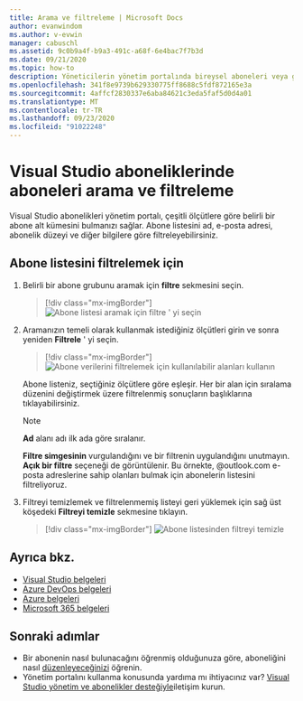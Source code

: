 ```yaml
---
title: Arama ve filtreleme | Microsoft Docs
author: evanwindom
ms.author: v-evwin
manager: cabuschl
ms.assetid: 9c0b9a4f-b9a3-491c-a68f-6e4bac7f7b3d
ms.date: 09/21/2020
ms.topic: how-to
description: Yöneticilerin yönetim portalında bireysel aboneleri veya grupları nasıl bulabileceğinizi öğrenin.
ms.openlocfilehash: 341f8e9739b629330775ff8688c5fdf872165e3a
ms.sourcegitcommit: 4affcf2830337e6aba84621c3eda5faf5d0d4a01
ms.translationtype: MT
ms.contentlocale: tr-TR
ms.lasthandoff: 09/23/2020
ms.locfileid: "91022248"
---
```

# <a name="search-and-filter-subscribers-in-visual-studio-subscriptions"></a>Visual Studio aboneliklerinde aboneleri arama ve filtreleme
Visual Studio abonelikleri yönetim portalı, çeşitli ölçütlere göre belirli bir abone alt kümesini bulmanızı sağlar. Abone listesini ad, e-posta adresi, abonelik düzeyi ve diğer bilgilere göre filtreleyebilirsiniz.

## <a name="to-filter-the-subscriber-list"></a>Abone listesini filtrelemek için
1. Belirli bir abone grubunu aramak için **filtre** sekmesini seçin.
   > [!div class="mx-imgBorder"]
   > ![Abone listesi aramak için filtre ' yi seçin](_img/search-filter/filter-list.png "Görüntülenecek abonelikleri sınırlamak için ölçüt girmek üzere filtre ' ye tıklayın.")

2. Aramanızın temeli olarak kullanmak istediğiniz ölçütleri girin ve sonra yeniden **Filtrele** ' yi seçin.
   > [!div class="mx-imgBorder"]
   > ![Abone verilerini filtrelemek için kullanılabilir alanları kullanın](media/filter-subscribers.png "Arama sonuçlarını sınırlandırmak için çeşitli alanlara değer girin. Örneğin, @contoso. com e-posta adreslerine sahip tüm abonelerin bir listesini döndürmek için ' @contoso. com ' araması yapabilirsiniz.")

   Abone listeniz, seçtiğiniz ölçütlere göre eşleşir.  Her bir alan için sıralama düzenini değiştirmek üzere filtrelenmiş sonuçların başlıklarına tıklayabilirsiniz.  
   > [!NOTE]
   > **Ad** alanı adı ilk ada göre sıralanır.

   **Filtre simgesinin** vurgulandığını ve bir filtrenin uygulandığını unutmayın.  **Açık bir filtre** seçeneği de görüntülenir. Bu örnekte, @outlook.com e-posta adreslerine sahip olanları bulmak için abonelerin listesini filtreliyoruz. 

3. Filtreyi temizlemek ve filtrelenmemiş listeyi geri yüklemek için sağ üst köşedeki **Filtreyi temizle** sekmesine tıklayın. 
   > [!div class="mx-imgBorder"]
   > ![Abone listesinden filtreyi temizle](_img/search-filter/clear-filter.png "Filtreyi kaldırmak için Filtreyi Temizle ' ye tıklayın ve tüm atanan aboneliklerinizi görüntülemeyi sürdürebilirsiniz.")


## <a name="see-also"></a>Ayrıca bkz.
- [Visual Studio belgeleri](/visualstudio/)
- [Azure DevOps belgeleri](/azure/devops/)
- [Azure belgeleri](/azure/)
- [Microsoft 365 belgeleri](/microsoft-365/)


## <a name="next-steps"></a>Sonraki adımlar
- Bir abonenin nasıl bulunacağını öğrenmiş olduğunuza göre, aboneliğini nasıl [düzenleyeceğinizi](edit-license.md) öğrenin.
- Yönetim portalını kullanma konusunda yardıma mı ihtiyacınız var?  [Visual Studio yönetim ve abonelikler desteğiyle](https://visualstudio.microsoft.com/support/support-overview-vs)iletişim kurun.